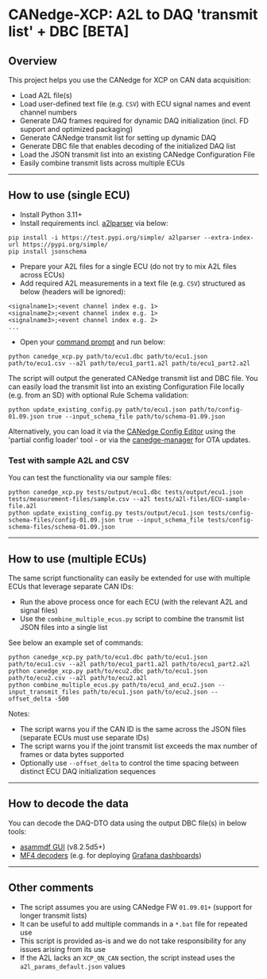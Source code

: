 # CANedge-XCP: A2L to DAQ 'transmit list' + DBC [BETA]

## Overview

This project helps you use the CANedge for XCP on CAN data acquisition:

- Load A2L file(s) 
- Load user-defined text file (e.g. `CSV`) with ECU signal names and event channel numbers 
- Generate DAQ frames required for dynamic DAQ initialization (incl. FD support and optimized packaging)
- Generate CANedge transmit list for setting up dynamic DAQ
- Generate DBC file that enables decoding of the initialized DAQ list
- Load the JSON transmit list into an existing CANedge Configuration File
- Easily combine transmit lists across multiple ECUs

--------

## How to use (single ECU)

- Install Python 3.11+ 
- Install requirements incl. [a2lparser](https://github.com/mrom1/a2lparser) via below:

```
pip install -i https://test.pypi.org/simple/ a2lparser --extra-index-url https://pypi.org/simple/
pip install jsonschema
```

- Prepare your A2L files for a single ECU (do not try to mix A2L files across ECUs)
- Add required A2L measurements in a text file (e.g. `CSV`) structured as below (headers will be ignored):

```
<signalname1>;<event channel index e.g. 1>
<signalname2>;<event channel index e.g. 1>
<signalname3>;<event channel index e.g. 2>
...
```

- Open your [command prompt](https://www.youtube.com/watch?v=bgSSJQolR0E&t=47s) and run below: 

```
python canedge_xcp.py path/to/ecu1.dbc path/to/ecu1.json path/to/ecu1.csv --a2l path/to/ecu1_part1.a2l path/to/ecu1_part2.a2l
```

The script will output the generated CANedge transmit list and DBC file. You can easily load the transmit list into an existing Configuration File locally (e.g. from an SD) with optional Rule Schema validation:

```
python update_existing_config.py path/to/ecu1.json path/to/config-01.09.json true --input_schema_file path/to/schema-01.09.json
```

Alternatively, you can load it via the [CANedge Config Editor](https://canlogger.csselectronics.com/canedge-getting-started/ce3/configure-device/) using the 'partial config loader' tool - or via the [canedge-manager](https://github.com/CSS-Electronics/canedge_manager) for OTA updates.

### Test with sample A2L and CSV

You can test the functionality via our sample files:

```
python canedge_xcp.py tests/output/ecu1.dbc tests/output/ecu1.json tests/measurement-files/sample.csv --a2l tests/a2l-files/ECU-sample-file.a2l
python update_existing_config.py tests/output/ecu1.json tests/config-schema-files/config-01.09.json true --input_schema_file tests/config-schema-files/schema-01.09.json
```

--------

## How to use (multiple ECUs)

The same script functionality can easily be extended for use with multiple ECUs that leverage separate CAN IDs:

- Run the above process once for each ECU (with the relevant A2L and signal files)
- Use the `combine_multiple_ecus.py` script to combine the transmit list JSON files into a single list

See below an example set of commands:

```
python canedge_xcp.py path/to/ecu1.dbc path/to/ecu1.json path/to/ecu1.csv --a2l path/to/ecu1_part1.a2l path/to/ecu1_part2.a2l
python canedge_xcp.py path/to/ecu2.dbc path/to/ecu1.json path/to/ecu2.csv --a2l path/to/ecu2.a2l
python combine_multiple_ecus.py path/to/ecu1_and_ecu2.json --input_transmit_files path/to/ecu1.json path/to/ecu2.json --offset_delta -500
```

Notes:
- The script warns you if the CAN ID is the same across the JSON files (separate ECUs must use separate IDs)
- The script warns you if the joint transmit list exceeds the max number of frames or data bytes supported
- Optionally use `--offset_delta` to control the time spacing between distinct ECU DAQ initialization sequences

--------

## How to decode the data 

You can decode the DAQ-DTO data using the output DBC file(s) in below tools:

- [asammdf GUI](https://www.csselectronics.com/pages/asammdf-gui-api-mdf4-mf4) (v8.2.5d5+)
- [MF4 decoders](https://www.csselectronics.com/pages/mdf4-decoders-dbc-mf4-parquet-csv) (e.g. for deploying [Grafana dashboards](https://www.csselectronics.com/pages/telematics-dashboard-open-source))

--------

## Other comments

- The script assumes you are using CANedge FW `01.09.01+` (support for longer transmit lists)
- It can be useful to add multiple commands in a `*.bat` file for repeated use
- This script is provided as-is and we do not take responsibility for any issues arising from its use
- If the A2L lacks an `XCP_ON_CAN` section, the script instead uses the `a2l_params_default.json` values


